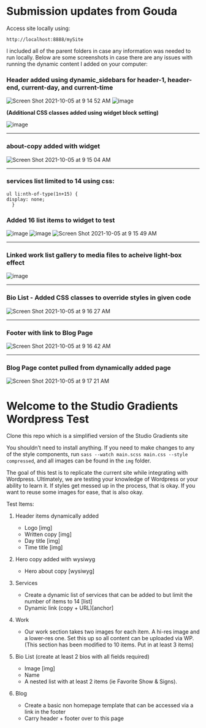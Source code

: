 # Submission updates from Gouda

Access site locally using:

    http://localhost:8888/mySite
    
I included all of the parent folders in case any information was needed to run locally.  Below are some screenshots in case there are any issues with running the dynamic content I added on your computer:

### Header added using dynamic_sidebars for header-1, header-end, current-day, and current-time
![Screen Shot 2021-10-05 at 9 14 52 AM](https://user-images.githubusercontent.com/40610980/136044519-38c78d7c-e036-454d-ab62-2fdf4aa08f29.png)
![image](https://user-images.githubusercontent.com/40610980/136045846-5075ed51-ee9e-4832-baf6-d3610d3d08e2.png)

**(Additional CSS classes added using widget block setting)**

![image](https://user-images.githubusercontent.com/40610980/136046127-56316eb4-bfee-472a-b922-1a6155cc3fd6.png)

---

### about-copy added with widget
![Screen Shot 2021-10-05 at 9 15 04 AM](https://user-images.githubusercontent.com/40610980/136044638-6bda97c8-51c6-48b3-800c-f0f01a1c92f7.png)

---

### services list limited to 14 using css:
    ul li:nth-of-type(1n+15) {
    display: none;
      }
### Added 16 list items to widget to test
![image](https://user-images.githubusercontent.com/40610980/136046413-1803a364-d735-42d4-aa6b-79ba7926b824.png)
![image](https://user-images.githubusercontent.com/40610980/136046832-72d9281c-280f-447c-a2b6-ddab9fb00de6.png)
![Screen Shot 2021-10-05 at 9 15 49 AM](https://user-images.githubusercontent.com/40610980/136044662-4c245c8d-67f4-4d45-afe5-3a05893c1919.png)

---

### Linked work list gallery to media files to acheive light-box effect
![image](https://user-images.githubusercontent.com/40610980/136047839-5b58e19c-d510-46df-9fed-977b29b34a15.png)



---

### Bio List - Added CSS classes to override styles in given code
![Screen Shot 2021-10-05 at 9 16 27 AM](https://user-images.githubusercontent.com/40610980/136044692-cee35174-0daf-40e1-9e7a-965bcd46cb0d.png)

---

### Footer with link to Blog Page
![Screen Shot 2021-10-05 at 9 16 42 AM](https://user-images.githubusercontent.com/40610980/136044929-304e0606-d11c-4a3c-a4fd-6540d920a505.png)

---

### Blog Page contet pulled from dynamically added page
![Screen Shot 2021-10-05 at 9 17 21 AM](https://user-images.githubusercontent.com/40610980/136044953-bc6d4a02-73b7-4027-a81c-07167b724b15.png)


# Welcome to the Studio Gradients Wordpress Test


Clone this repo which is a simplified version of the Studio Gradients site

You shouldn’t need to install anything. If you need to make changes to any of the style components, run `sass --watch main.scss main.css --style compressed`, and all images can be found in the `img` folder.

The goal of this test is to replicate the current site while integrating with Wordpress. Ultimately, we are testing your knowledge of Wordpress or your ability to learn it. If styles get messed up in the process, that is okay. If you want to reuse some images for ease, that is also okay.

Test Items:
<ol>
  <li>
    <p>Header items dynamically added</p>
    <ul>
      <li>Logo [img]</li>
      <li>Written copy [img]</li>
      <li>Day title [img]</li>
      <li>Time title [img]</li>
    </ul>
  </li>
  <li>
    <p>Hero copy added with wysiwyg</p>
    <ul>
      <li>Hero about copy [wysiwyg]</li>
    </ul>
  </li>
  <li>
    <p>Services</p>
    <ul>
      <li>Create a dynamic list of services that can be added to but limit the number of items to 14 [list]</li>
      <li>Dynamic link (copy + URL)[anchor]</li>
    </ul>
  </li>
  <li>
    <p>Work</p>
    <ul>
      <li>Our work section takes two images for each item. A hi-res image and a lower-res one. Set this up so all content can be uploaded via WP. (This section has been modified to 10 items. Put in at least 3 items)</li>
    </ul>
  </li>
  <li>
    <p>Bio List (create at least 2 bios with all fields required)</p>
    <ul>
      <li>Image [img]</li>
      <li>Name</li>
      <li>A nested list with at least 2 items (ie Favorite Show & Signs).</li>
    </ul>
  </li>
  <li>
    <p>Blog</p>
    <ul>
      <li>Create a basic non homepage template that can be accessed via a link in the footer</li>
      <li>Carry header + footer over to this page</li>
    </ul>
  </li>
</ol>  
  
